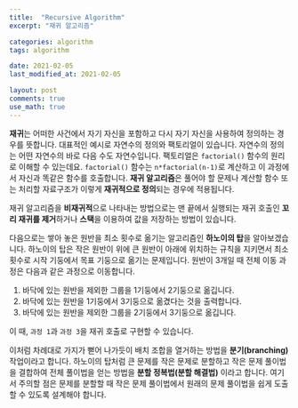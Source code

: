 ```yaml
---
title:  "Recursive Algorithm"
excerpt: "재귀 알고리즘"

categories: algorithm
tags: algorithm

date: 2021-02-05
last_modified_at: 2021-02-05

layout: post
comments: true
use_math: true
---
```


**재귀**는 어떠한 사건에서 자기 자신을 포함하고 다시 자기 자신을 사용하여 정의하는 경우를 뜻합니다. 대표적인 예시로 자연수의 정의와 팩토리얼이 있습니다. 자연수의 정의는 어떤 자연수의 바로 다음 수도 자연수입니다. 팩토리얼은 `factorial()` 함수의 원리로 이해할 수 있는데요. `factorial()` 함수는 `n*factorial(n-1)`로 계산하고 이 과정에서 자신과 똑같은 함수를 호출합니다. **재귀 알고리즘**은 풀어야 할 문제나 계산할 함수 또는 처리할 자료구조가 이렇게 **재귀적으로 정의**되는 경우에 적용됩니다.

재귀 알고리즘을 **비재귀적**으로 나타내는 방법으로는 맨 끝에서 실행되는 재귀 호출인 **꼬리 재귀를 제거**하거나 **스택**을 이용하여 값을 저장하는 방법이 있습니다.

다음으로는 쌓아 놓은 원반을 최소 횟수로 옮기는 알고리즘인 **하노이의 탑**을 알아보겠습니다. 하노이의 탑은 작은 원반이 위에 큰 원반이 아래에 위치하는 규칙을 지키면서 최소횟수로 시작 기둥에서 목표 기둥으로 옮기는 문제입니다. 원반이 3개일 때 전체 이동 과정은 다음과 같은 과정으로 이동합니다.

1. 바닥에 있는 원반을 제외한 그룹을 1기둥에서 2기둥으로 옮깁니다.
2. 바닥에 있는 원반을 1기둥에서 3기둥으로 옮겼다는 것을 출력합니다.
3. 바닥에 있는 원반을 제외한 그룹을 2기둥에서 3기둥으로 옮깁니다.

이 때, `과정 1`과 `과정 3`을 재귀 호출로 구현할 수 있습니다.

이처럼 차례대로 가지가 뻗어 나가듯이 배치 조합을 열거하는 방법을 **분기(branching)** 작업이라고 합니다. 하노이의 탑처럼 큰 문제를 작은 문제로 분할하고 작은 문제 풀이법을 결합하여 전체 풀이법을 얻는 방법을 **분할 정복법(분할 해결법)** 이라고 합니다. 여기서 주의할 점은 문제를 분할할 때 작은 문제 풀이법에서 원래의 문제 풀이법을 쉽게 도출할 수 있도록 설계해야 합니다.

